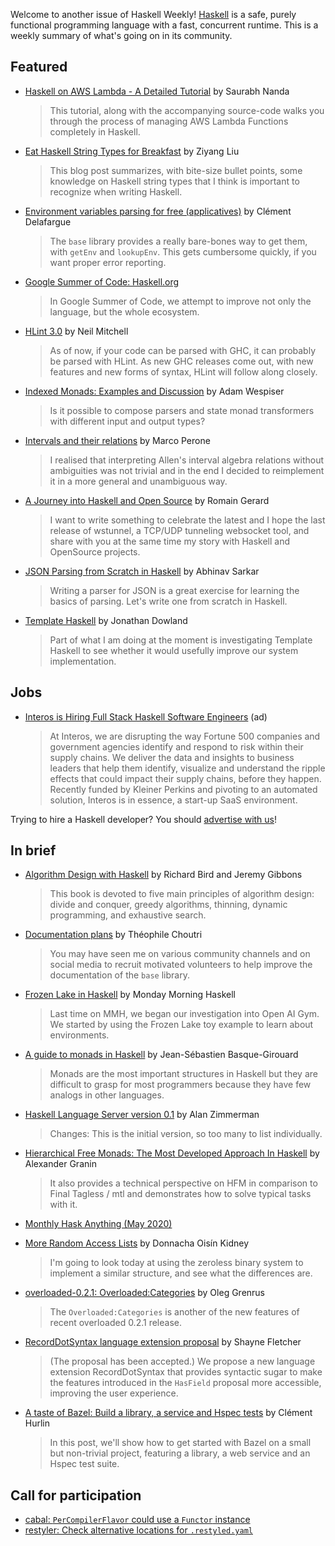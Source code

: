 Welcome to another issue of Haskell Weekly!
[Haskell](https://www.haskell.org) is a safe, purely functional programming language with a fast, concurrent runtime.
This is a weekly summary of what's going on in its community.

## Featured

- [Haskell on AWS Lambda - A Detailed Tutorial](https://www.haskelltutorials.com/haskell-aws-lambda/) by Saurabh Nanda
  > This tutorial, along with the accompanying source-code walks you through the process of managing AWS Lambda Functions completely in Haskell.

- [Eat Haskell String Types for Breakfast](https://free.cofree.io/2020/05/06/string-types/) by Ziyang Liu
  > This blog post summarizes, with bite-size bullet points, some knowledge on Haskell string types that I think is important to recognize when writing Haskell.

- [Environment variables parsing for free (applicatives)](https://tech.fretlink.com/environment-variables-parsing-for-free-applicatives/) by Clément Delafargue
  > The `base` library provides a really bare-bones way to get them, with `getEnv` and `lookupEnv`. This gets cumbersome quickly, if you want proper error reporting.

- [Google Summer of Code: Haskell.org](https://summerofcode.withgoogle.com/organizations/6387985961975808/)
  > In Google Summer of Code, we attempt to improve not only the language, but the whole ecosystem.

- [HLint 3.0](https://neilmitchell.blogspot.com/2020/05/hlint-30.html) by Neil Mitchell
  > As of now, if your code can be parsed with GHC, it can probably be parsed with HLint. As new GHC releases come out, with new features and new forms of syntax, HLint will follow along closely.

- [Indexed Monads: Examples and Discussion](https://wespiser.com/posts/2020-05-06-IxMonad.html) by Adam Wespiser
  > Is it possible to compose parsers and state monad transformers with different input and output types?

- [Intervals and their relations](https://marcosh.github.io/post/2020/05/04/intervals-and-their-relations.html) by Marco Perone
  > I realised that interpreting Allen's interval algebra relations without ambiguities was not trivial and in the end I decided to reimplement it in a more general and unambiguous way.

- [A Journey into Haskell and Open Source](https://gist.github.com/erebe/a8b0ffd1a27133bcf3b640b64e35f2fb/ff7c3f2dc0513a07c69da4e60cae75bd37759bdf) by Romain Gerard
  > I want to write something to celebrate the latest and I hope the last release of wstunnel, a TCP/UDP tunneling websocket tool, and share with you at the same time my story with Haskell and OpenSource projects.

- [JSON Parsing from Scratch in Haskell](https://abhinavsarkar.net/posts/json-parsing-from-scratch-in-haskell/) by Abhinav Sarkar
  > Writing a parser for JSON is a great exercise for learning the basics of parsing. Let's write one from scratch in Haskell.

- [Template Haskell](https://jmtd.net/log/template_haskell/) by Jonathan Dowland
  > Part of what I am doing at the moment is investigating Template Haskell to see whether it would usefully improve our system implementation.

## Jobs

- [Interos is Hiring Full Stack Haskell Software Engineers](https://www.interos.ai/vacancies/#haskell-software-engineer) (ad)
  > At Interos, we are disrupting the way Fortune 500 companies and government agencies identify and respond to risk within their supply chains. We deliver the data and insights to business leaders that help them identify, visualize and understand the ripple effects that could impact their supply chains, before they happen. Recently funded by Kleiner Perkins and pivoting to an automated solution, Interos is in essence, a start-up SaaS environment.

Trying to hire a Haskell developer?
You should [advertise with us](https://haskellweekly.news/advertising.html)!

## In brief

- [Algorithm Design with Haskell](https://www.cambridge.org/core/books/algorithm-design-with-haskell/824BE0319E3762CE8BA5B1D91EEA3F52) by Richard Bird and Jeremy Gibbons
  > This book is devoted to five main principles of algorithm design: divide and conquer, greedy algorithms, thinning, dynamic programming, and exhaustive search.

- [Documentation plans](https://mail.haskell.org/pipermail/ghc-devs/2020-May/018852.html) by Théophile Choutri
  > You may have seen me on various community channels and on social media to recruit motivated volunteers to help improve the documentation of the `base` library.

- [Frozen Lake in Haskell](https://mmhaskell.com/blog/2020/4/20/frozen-lake-in-haskell) by Monday Morning Haskell
  > Last time on MMH, we began our investigation into Open AI Gym. We started by using the Frozen Lake toy example to learn about environments.

- [A guide to monads in Haskell](https://medium.com/swlh/a-guide-to-monads-in-haskell-fe1c0e4457c1) by Jean-Sébastien Basque-Girouard
  > Monads are the most important structures in Haskell but they are difficult to grasp for most programmers because they have few analogs in other languages.

- [Haskell Language Server version 0.1](https://github.com/haskell/haskell-language-server/releases/tag/0.1) by Alan Zimmerman
  > Changes: This is the initial version, so too many to list individually.

- [Hierarchical Free Monads: The Most Developed Approach In Haskell](https://github.com/graninas/hierarchical-free-monads-the-most-developed-approach-in-haskell/blob/7472b5c1a073366d87153dd3976873687422c8b1/README.md) by Alexander Granin
  > It also provides a technical perspective on HFM in comparison to Final Tagless / mtl and demonstrates how to solve typical tasks with it.

- [Monthly Hask Anything (May 2020)](https://np.reddit.com/r/haskell/comments/gazovx/monthly_hask_anything_may_2020/)

- [More Random Access Lists](https://doisinkidney.com/posts/2020-05-02-more-random-access-lists.html) by Donnacha Oisín Kidney
  > I'm going to look today at using the zeroless binary system to implement a similar structure, and see what the differences are.

- [overloaded-0.2.1: Overloaded:Categories](https://oleg.fi/gists/posts/2020-05-04-overloaded-categories.html) by Oleg Grenrus
  > The `Overloaded:Categories` is another of the new features of recent overloaded 0.2.1 release.

- [RecordDotSyntax language extension proposal](https://github.com/ghc-proposals/ghc-proposals/pull/282) by Shayne Fletcher
  > (The proposal has been accepted.) We propose a new language extension RecordDotSyntax that provides syntactic sugar to make the features introduced in the `HasField` proposal more accessible, improving the user experience.

- [A taste of Bazel: Build a library, a service and Hspec tests](https://www.tweag.io/posts/2020-05-06-convert-haskell-project-to-bazel.html) by Clément Hurlin
  > In this post, we'll show how to get started with Bazel on a small but non-trivial project, featuring a library, a web service and an Hspec test suite.

## Call for participation

-   [cabal: `PerCompilerFlavor` could use a `Functor` instance](https://github.com/haskell/cabal/issues/6756)
-   [restyler: Check alternative locations for `.restyled.yaml`](https://github.com/restyled-io/restyler/issues/98)
